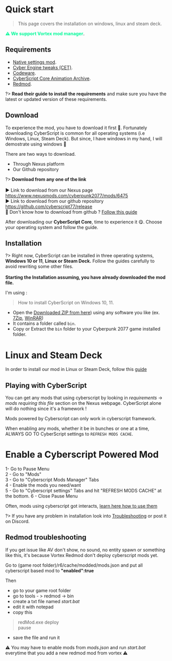 # Quick start

> This page covers the installation on windows, linux and steam deck.

<span style="color:#00FA9A; font-weight:bold;">⚠️ We support Vortex mod manager</span>.

## Requirements

- [Native settings mod](https://www.nexusmods.com/cyberpunk2077/mods/3518).
- [Cyber Engine tweaks (CET)](https://www.nexusmods.com/cyberpunk2077/mods/107).
- [Codeware](https://www.nexusmods.com/cyberpunk2077/mods/7780).
- [CyberScript Core Animation Archive](https://www.nexusmods.com/cyberpunk2077/mods/7691).
- [Redmod](https://www.youtube.com/watch?v=NVKVuzIW5WY&t=190s).

?> **Read their guide to install the requirements** and make sure you have the latest or updated version of these requirements.

## Download

To experience the mod, you have to download it first 🤩. Fortunately downloading CyberScript is common for all operating systems (i.e Windows, Linux, Steam Deck). But since, I have windows in my hand, I will demostrate using windows 🎀

There are two ways to download.

- Through Nexus platform
- Our Github repository

?> **Download from any one of the link**<br><br>▶️ Link to download from our Nexus page https://www.nexusmods.com/cyberpunk2077/mods/6475<br>▶️ Link to download from our github repository https://github.com/cyberscript77/release<br>🥺 Don't know how to download from github ? [Follow this guide](download-from-github.md)


After downloading our **CyberScript Core**, time to experience it 😋. Choose your operating system and follow the guide.

## Installation

?> Right now, CyberScript can be installed in three operating systems, **Windows 10 or 11**, **Linux or Steam Deck.** Follow the guides carefully to avoid rewriting some other files. <br><br>**Starting the Installation assuming, you have already downloaded the mod file.**

I'm using  : 

> How to install CyberScript on Windows 10, 11. 

- Open the [Downloaded ZIP from here](https://www.nexusmods.com/Core/Libs/Common/Widgets/DownloadPopUp?id=52734&game_id=3333)) using any software you like (ex. [7Zip](https://www.7-zip.org/), [WinRAR](https://www.win-rar.com/))
- It contains a folder called `bin`.
- Copy or Extract the `bin` folder to your Cyberpunk 2077 game installed folder.

# Linux and Steam Deck

In order to install our mod in Linux or Steam Deck, follow this [guide](installation-linux.md)


## Playing with CyberScript
You can get any mods that using cyberscript by looking in *requirements* -> *mods requiring this
file*
section on the Nexus webpage.
CyberScript alone will do nothing since it's a framework !

Mods powered by Cyberscript can only work in cyberscript framework.

When enabling any mods, whether it be in bunches or one at a time, ALWAYS GO TO CyberScript settings to `REFRESH MODS CACHE`.

# Enable a Cyberscript Powered Mod

1- Go to Pause Menu <br/>
2 - Go to "Mods"  <br/>
3 - Go to "Cyberscript Mods Manager" Tabs  <br/>
4 - Enable the mods you need/want  <br/>
5 - Go to "Cyberscript settings" Tabs and hit "REFRESH MODS CACHE" at the bottom.
6 - Close Pause Menu


Often, mods using cyberscript got interacts, [learn here how to use them](cycle-throught-interact.md)



?> If you have any problem in installation look into [Troubleshooting](troubleshooting.md) or post it on Discord.


## Redmod troubleshooting
If you get issue like AV don't show, no sound, no entity spawn or something like this, it's because
Vortex Redmod don't deploy cyberscript mods yet.

Go to (game root folder)/r6/cache/modded/mods.json and put all cyberscript based mod to
**"enabled":true**

Then

- go to your game root folder
- go to tools - > redmod -> bin 
- create a txt file named *start.bat*
- edit it with notepad
- copy this 
> redMod.exe deploy<br/> pause

- save the file and run it

⚠️ You may have to enable mods from *mods.json* and run *start.bat* everytime that you add a new redmod mod from vortex ⚠️